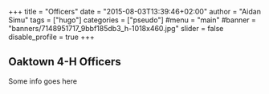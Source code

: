 +++
title = "Officers"
date = "2015-08-03T13:39:46+02:00"
author = "Aidan Simu"
tags = ["hugo"]
categories = ["pseudo"]
#menu = "main"
#banner = "banners/7148951717_9bbf185db3_h-1018x460.jpg"
slider = false
disable_profile = true
+++

## Oaktown 4-H Officers

Some info goes here







